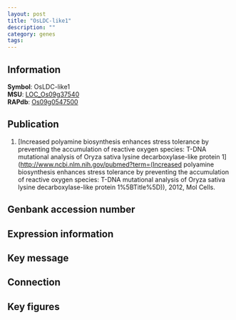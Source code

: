 ```yaml
---
layout: post
title: "OsLDC-like1"
description: ""
category: genes
tags: 
---
```


## Information
__Symbol__: OsLDC-like1  
__MSU__: [LOC_Os09g37540](http://rice.plantbiology.msu.edu/cgi-bin/ORF_infopage.cgi?orf=LOC_Os09g37540)  
__RAPdb__: [Os09g0547500](http://rapdb.dna.affrc.go.jp/viewer/gbrowse_details/irgsp1?name=Os09g0547500)  

## Publication
1. [Increased polyamine biosynthesis enhances stress tolerance by preventing the accumulation of reactive oxygen species: T-DNA mutational analysis of Oryza sativa lysine decarboxylase-like protein 1](http://www.ncbi.nlm.nih.gov/pubmed?term=(Increased polyamine biosynthesis enhances stress tolerance by preventing the accumulation of reactive oxygen species: T-DNA mutational analysis of Oryza sativa lysine decarboxylase-like protein 1%5BTitle%5D)), 2012, Mol Cells.

## Genbank accession number

## Expression information

## Key message

## Connection

## Key figures


